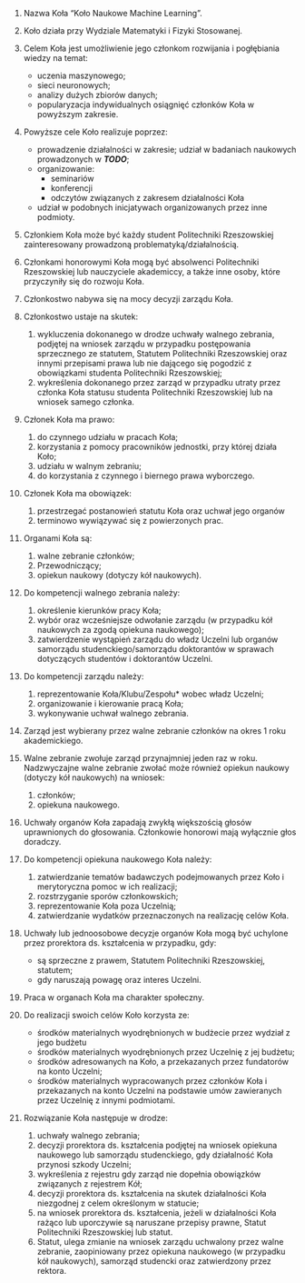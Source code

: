 1. Nazwa Koła “Koło Naukowe Machine Learning”.
1. Koło działa przy Wydziale Matematyki i Fizyki Stosowanej.
1. Celem Koła jest umożliwienie jego członkom rozwijania i pogłębiania wiedzy
na temat:
    - uczenia maszynowego;
    - sieci neuronowych;
    - analizy dużych zbiorów danych;
    - popularyzacja indywidualnych osiągnięć członków Koła w powyższym zakresie.

1. Powyższe cele Koło realizuje poprzez:
    - prowadzenie działalności w zakresie;
    udział w badaniach naukowych prowadzonych w ***TODO***;
    - organizowanie:
        - seminariów
        - konferencji
        - odczytów związanych z zakresem działalności Koła
    - udział w podobnych inicjatywach organizowanych przez inne podmioty.
1. Członkiem Koła może być każdy student Politechniki Rzeszowskiej zainteresowany prowadzoną problematyką/działalnością.
1. Członkami honorowymi Koła mogą być absolwenci Politechniki Rzeszowskiej lub nauczyciele akademiccy, a także inne osoby, które przyczyniły się do rozwoju Koła.
1. Członkostwo nabywa się na mocy decyzji zarządu Koła.
1. Członkostwo ustaje na skutek:
    1. wykluczenia dokonanego w drodze uchwały walnego zebrania, podjętej na wniosek zarządu w przypadku postępowania sprzecznego ze statutem, Statutem Politechniki Rzeszowskiej oraz innymi przepisami prawa lub nie dającego się pogodzić z obowiązkami studenta Politechniki Rzeszowskiej;
    1. wykreślenia dokonanego przez zarząd w przypadku utraty przez członka Koła statusu studenta Politechniki Rzeszowskiej lub na wniosek samego członka.
1. Członek Koła ma prawo:
    1. do czynnego udziału w pracach Koła;
    1. korzystania z pomocy pracowników jednostki, przy której działa Koło;
    1. udziału w walnym zebraniu;
    1. do korzystania z czynnego i biernego prawa wyborczego. 
1. Członek Koła ma obowiązek:
    1. przestrzegać postanowień statutu Koła oraz uchwał jego organów
    1. terminowo wywiązywać się z powierzonych prac.
1. Organami Koła są:
    1. walne zebranie członków;
    1. Przewodniczący; 
    1. opiekun naukowy (dotyczy kół naukowych).
1. Do kompetencji walnego zebrania należy: 
    1. określenie kierunków pracy Koła;
    1. wybór oraz wcześniejsze odwołanie zarządu (w przypadku kół naukowych za zgodą opiekuna naukowego);
    1. zatwierdzenie wystąpień zarządu do władz Uczelni lub organów samorządu studenckiego/samorządu doktorantów w sprawach dotyczących studentów i doktorantów Uczelni.
1. Do kompetencji zarządu należy: 
    1. reprezentowanie Koła/Klubu/Zespołu* wobec władz Uczelni; 
    1. organizowanie i kierowanie pracą Koła;
    1. wykonywanie uchwał walnego zebrania.
1. Zarząd jest wybierany przez walne zebranie członków na okres 1 roku akademickiego.
1. Walne zebranie zwołuje zarząd przynajmniej jeden raz w roku. Nadzwyczajne walne zebranie zwołać może również opiekun naukowy (dotyczy kół naukowych) na wniosek:
    1. członków;
    1. opiekuna naukowego.
1. Uchwały organów Koła zapadają zwykłą większością głosów uprawnionych do głosowania. Członkowie honorowi mają wyłącznie głos doradczy.
1. Do kompetencji opiekuna naukowego Koła należy: 
    1. zatwierdzanie tematów badawczych podejmowanych przez Koło i merytoryczna pomoc w ich realizacji; 
    1. rozstrzyganie sporów członkowskich;
    1. reprezentowanie Koła poza Uczelnią; 
    1. zatwierdzanie wydatków przeznaczonych na realizację celów Koła.
1. Uchwały lub jednoosobowe decyzje organów Koła mogą być uchylone przez prorektora ds. kształcenia w przypadku, gdy:
    - są sprzeczne z prawem, Statutem Politechniki Rzeszowskiej, statutem;
    - gdy naruszają powagę oraz interes Uczelni.
1. Praca w organach Koła ma charakter społeczny.
1. Do realizacji swoich celów Koło korzysta ze: 
    - środków materialnych wyodrębnionych w budżecie przez wydział z jego budżetu
    - środków materialnych wyodrębnionych przez Uczelnię z jej budżetu; 
    - środków adresowanych na Koło, a przekazanych przez fundatorów na konto Uczelni; 
    - środków materialnych wypracowanych przez członków Koła i przekazanych na konto Uczelni na podstawie umów zawieranych przez Uczelnię z innymi podmiotami. 
1. Rozwiązanie Koła następuje w drodze: 
    1. uchwały walnego zebrania;
    1. decyzji prorektora ds. kształcenia podjętej na wniosek opiekuna naukowego lub samorządu studenckiego, gdy działalność Koła przynosi szkody Uczelni; 
    1. wykreślenia z rejestru gdy zarząd nie dopełnia obowiązków związanych z rejestrem Kół; 
    1. decyzji prorektora ds. kształcenia na skutek działalności Koła niezgodnej z celem określonym w statucie; 
    1. na wniosek prorektora ds. kształcenia, jeżeli w działalności Koła rażąco lub uporczywie są naruszane przepisy prawne, Statut Politechniki Rzeszowskiej lub statut.
    1. Statut, ulega zmianie na wniosek zarządu uchwalony przez walne zebranie, zaopiniowany przez opiekuna naukowego (w przypadku kół naukowych), samorząd studencki oraz zatwierdzony przez rektora. 
